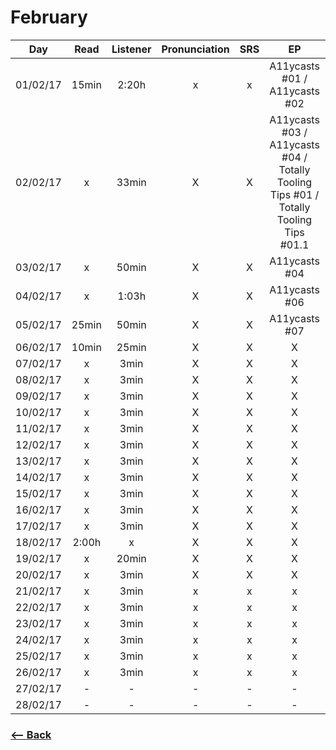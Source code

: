 # February

| Day       | Read    |  Listener  | Pronunciation | SRS  | EP | Movies |
|:---------:|:-------:|:----------:|:--------------:|:---:|:---:|:---:|
| 01/02/17  |  15min  | 2:20h      | x | x | A11ycasts #01 / A11ycasts #02 | Trolls (1/2) |
| 02/02/17  |    x    | 33min      | X | X | A11ycasts #03 / A11ycasts #04 / Totally Tooling Tips #01 / Totally Tooling Tips #01.1 | X |
| 03/02/17  |    x    | 50min      | X | X | A11ycasts #04 | X |
| 04/02/17  |    x    | 1:03h      | X | X | A11ycasts #06 | X |
| 05/02/17  | 25min   | 50min      | X | X | A11ycasts #07 | X |
| 06/02/17  | 10min   | 25min      | X | X | X | X |
| 07/02/17  |    x    | 3min       | X | X | X | X |
| 08/02/17  |    x    | 3min       | X | X | X | X |
| 09/02/17  |    x    | 3min       | X | X | X | X |
| 10/02/17  |    x    | 3min       | X | X | X | X |
| 11/02/17  |    x    | 3min       | X | X | X | X |
| 12/02/17  |    x    | 3min       | X | X | X | X |
| 13/02/17  |    x    | 3min       | X | X | X | X |
| 14/02/17  |    x    | 3min       | X | X | X | X |
| 15/02/17  |    x    | 3min       | X | X | X | X |
| 16/02/17  |    x    | 3min       | X | X | X | X |
| 17/02/17  |    x    | 3min       | X | X | X | X |
| 18/02/17  | 2:00h   | x          | X | X | X | X |
| 19/02/17  |    x    | 20min      | X | X | X | X |
| 20/02/17  |    x    | 3min       | X | X | X | X |
| 21/02/17  |    x    | 3min       | x | x | x | x |
| 22/02/17  |    x    | 3min       | x | x | x | x |
| 23/02/17  |    x    | 3min       | x | x | x | x |
| 24/02/17  |    x    | 3min       | x | x | x | x |
| 25/02/17  |    x    | 3min       | x | x | x | x |
| 26/02/17  |    x    | 3min       | x | x | x | x |
| 27/02/17  |    -    |     -      | - | - | - | - |
| 28/02/17  |    -    |     -      | - | - | - | - |

### [<-- Back](https://github.com/afonsopacifer/learn-english-every-single-day)
